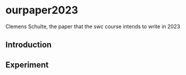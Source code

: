 # ourpaper2023
Clemens Schulte, 
the paper that the swc course intends to write in 2023

## Introduction

## Experiment

